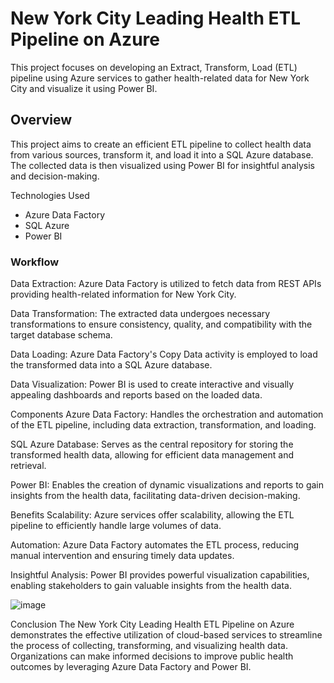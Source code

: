 # New York City Leading Health ETL Pipeline on Azure
This project focuses on developing an Extract, Transform, Load (ETL) pipeline using Azure services to gather health-related data for New York City and visualize it using Power BI.

## Overview
This project aims to create an efficient ETL pipeline to collect health data from various sources, transform it, and load it into a SQL Azure database. The collected data is then visualized using Power BI for insightful analysis and decision-making.

Technologies Used
- Azure Data Factory
- SQL Azure
- Power BI

### Workflow
Data Extraction: Azure Data Factory is utilized to fetch data from REST APIs providing health-related information for New York City.

Data Transformation: The extracted data undergoes necessary transformations to ensure consistency, quality, and compatibility with the target database schema.

Data Loading: Azure Data Factory's Copy Data activity is employed to load the transformed data into a SQL Azure database.

Data Visualization: Power BI is used to create interactive and visually appealing dashboards and reports based on the loaded data.

Components
Azure Data Factory: Handles the orchestration and automation of the ETL pipeline, including data extraction, transformation, and loading.

SQL Azure Database: Serves as the central repository for storing the transformed health data, allowing for efficient data management and retrieval.

Power BI: Enables the creation of dynamic visualizations and reports to gain insights from the health data, facilitating data-driven decision-making.

Benefits
Scalability: Azure services offer scalability, allowing the ETL pipeline to efficiently handle large volumes of data.

Automation: Azure Data Factory automates the ETL process, reducing manual intervention and ensuring timely data updates.

Insightful Analysis: Power BI provides powerful visualization capabilities, enabling stakeholders to gain valuable insights from the health data.

![image](https://github.com/Idowuilekura/new_york_city_health_etl/assets/38056084/aced23e5-1b0a-4aad-8ceb-0b87712ba477)




Conclusion
The New York City Leading Health ETL Pipeline on Azure demonstrates the effective utilization of cloud-based services to streamline the process of collecting, transforming, and visualizing health data. Organizations can make informed decisions to improve public health outcomes by leveraging Azure Data Factory and Power BI.

